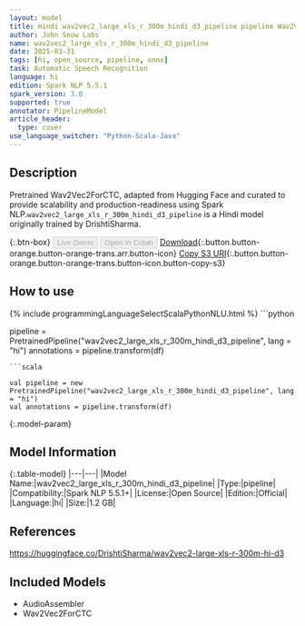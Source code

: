 ```yaml
---
layout: model
title: Hindi wav2vec2_large_xls_r_300m_hindi_d3_pipeline pipeline Wav2Vec2ForCTC from DrishtiSharma
author: John Snow Labs
name: wav2vec2_large_xls_r_300m_hindi_d3_pipeline
date: 2025-03-31
tags: [hi, open_source, pipeline, onnx]
task: Automatic Speech Recognition
language: hi
edition: Spark NLP 5.5.1
spark_version: 3.0
supported: true
annotator: PipelineModel
article_header:
  type: cover
use_language_switcher: "Python-Scala-Java"
---
```


## Description

Pretrained Wav2Vec2ForCTC, adapted from Hugging Face and curated to provide scalability and production-readiness using Spark NLP.`wav2vec2_large_xls_r_300m_hindi_d3_pipeline` is a Hindi model originally trained by DrishtiSharma.

{:.btn-box}
<button class="button button-orange" disabled>Live Demo</button>
<button class="button button-orange" disabled>Open in Colab</button>
[Download](https://s3.amazonaws.com/auxdata.johnsnowlabs.com/public/models/wav2vec2_large_xls_r_300m_hindi_d3_pipeline_hi_5.5.1_3.0_1743463572657.zip){:.button.button-orange.button-orange-trans.arr.button-icon}
[Copy S3 URI](s3://auxdata.johnsnowlabs.com/public/models/wav2vec2_large_xls_r_300m_hindi_d3_pipeline_hi_5.5.1_3.0_1743463572657.zip){:.button.button-orange.button-orange-trans.button-icon.button-copy-s3}

## How to use



<div class="tabs-box" markdown="1">
{% include programmingLanguageSelectScalaPythonNLU.html %}
```python

pipeline = PretrainedPipeline("wav2vec2_large_xls_r_300m_hindi_d3_pipeline", lang = "hi")
annotations =  pipeline.transform(df)   

```
```scala

val pipeline = new PretrainedPipeline("wav2vec2_large_xls_r_300m_hindi_d3_pipeline", lang = "hi")
val annotations = pipeline.transform(df)

```
</div>

{:.model-param}
## Model Information

{:.table-model}
|---|---|
|Model Name:|wav2vec2_large_xls_r_300m_hindi_d3_pipeline|
|Type:|pipeline|
|Compatibility:|Spark NLP 5.5.1+|
|License:|Open Source|
|Edition:|Official|
|Language:|hi|
|Size:|1.2 GB|

## References

https://huggingface.co/DrishtiSharma/wav2vec2-large-xls-r-300m-hi-d3

## Included Models

- AudioAssembler
- Wav2Vec2ForCTC